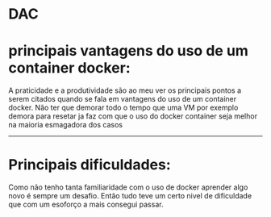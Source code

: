 # DAC

# principais vantagens do uso de um container docker:
A praticidade e a produtividade são ao meu ver os principais pontos a serem citados quando se fala em vantagens do uso de um container docker. Não ter que demorar todo o tempo que uma VM por exemplo demora para resetar ja faz com que o uso do docker container seja melhor na maioria esmagadora dos casos

<hr />

# Principais dificuldades:
Como não tenho tanta familiaridade com o uso de docker aprender algo novo é sempre um desafio. Então tudo teve um certo nivel de dificuldade que com um esoforço a mais consegui passar.